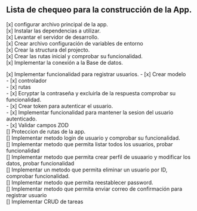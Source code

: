 ## Lista de chequeo para la construcción de la App.

[x] configurar archivo principal de la app.<br>
[x] Instalar las dependencias a utilizar.<br>
[x] Levantar el servidor de desarrollo.<br>
[x] Crear archivo configuración de variables de entorno<br>
[x] Crear la structura del projecto.<br>
[x] Crear las rutas inicial y comprobar su funcionalidad.<br>
[x] Implementar la conexión a la Base de datos.<br>
<div>[x] Implementar funcionalidad para registrar usuarios.
    - [x] Crear modelo<br>
    - [x] controlador<br>
    - [x] rutas<br>
    - [x] Ecryptar la contraseña y excluirla de la respuesta comprobar su funcionalidad.<br>
    - [x] Crear token para autenticar el usuario.<br>
    - [x] Implementar funcionalidad para mantener la sesion del usuario autenticado.<br>
    - [x] Validar campos ZOD<br>
</div>
[] Proteccion de rutas de la app.<br>
[] Implementar metodo login de usuario y comprobar su funcionalidad.<br>
[] Implementar metodo que permita listar todos los usuarios, probar funcionalidad<br>
[] Implementar metodo que permita crear perfil de usuaario y modificar los datos, probar funcionalidad<br>
[] Implementar un metodo que permita eliminar un usuario por ID, comprobar funcionalidad.<br>
[] Implementar metodo que permita reestablecer password.<br>
[] Implementar metodo que permita enviar correo de confirmación para registrar usuario<br>
[] Implementar CRUD de tareas<br> 


